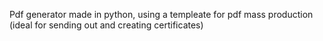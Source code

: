 Pdf generator made in python, using a templeate for pdf mass production (ideal for sending out and creating certificates)
